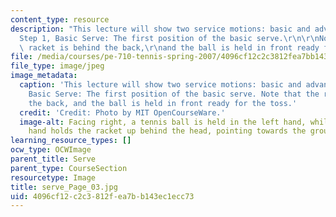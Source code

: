 ```yaml
---
content_type: resource
description: "This lecture will show two service motions: basic and advanced.\r\n\
  Step 1, Basic Serve: The first position of the basic serve.\r\n\r\nNote that the\
  \ racket is behind the back,\r\nand the ball is held in front ready for the toss."
file: /media/courses/pe-710-tennis-spring-2007/4096cf12c2c3812fea7bb143ec1ecc73_serve_Page_03.jpg
file_type: image/jpeg
image_metadata:
  caption: 'This lecture will show two service motions: basic and advanced. Step 1,
    Basic Serve: The first position of the basic serve. Note that the racket is behind
    the back, and the ball is held in front ready for the toss.'
  credit: 'Credit: Photo by MIT OpenCourseWare.'
  image-alt: Facing right, a tennis ball is held in the left hand, while the right
    hand holds the racket up behind the head, pointing towards the ground.
learning_resource_types: []
ocw_type: OCWImage
parent_title: Serve
parent_type: CourseSection
resourcetype: Image
title: serve_Page_03.jpg
uid: 4096cf12-c2c3-812f-ea7b-b143ec1ecc73
---
```

